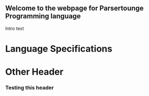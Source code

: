 ## Welcome to the webpage for Parsertounge Programming language

Intro text

# Language Specifications

# Other Header

### Testing this header
